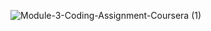 
![Module-3-Coding-Assignment-Coursera (1)](https://user-images.githubusercontent.com/79485961/171995621-9914160a-9bfe-4155-b6c9-b5d548795a4e.png)
